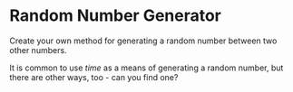 # Random Number Generator

Create your own method for generating a random number between two other numbers.

It is common to use _time_ as a means of generating a random number, but there are other ways, too - can you find one?
